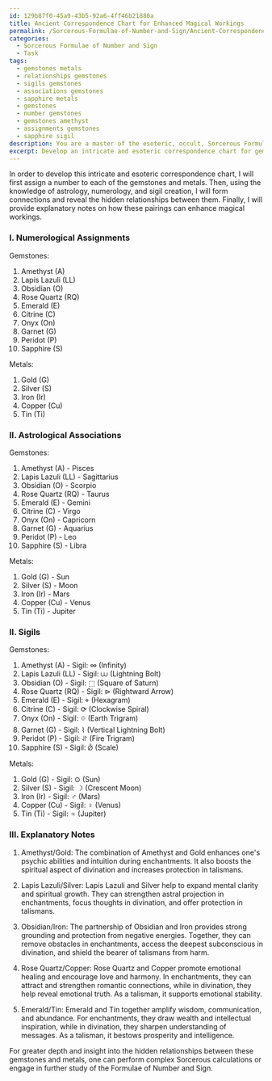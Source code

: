 ```yaml
---
id: 129b87f0-45a9-43b5-92a6-4ff46b21880a
title: Ancient Correspondence Chart for Enhanced Magical Workings
permalink: /Sorcerous-Formulae-of-Number-and-Sign/Ancient-Correspondence-Chart-for-Enhanced-Magical-Workings/
categories:
  - Sorcerous Formulae of Number and Sign
  - Task
tags:
  - gemstones metals
  - relationships gemstones
  - sigils gemstones
  - associations gemstones
  - sapphire metals
  - gemstones
  - number gemstones
  - gemstones amethyst
  - assignments gemstones
  - sapphire sigil
description: You are a master of the esoteric, occult, Sorcerous Formulae of Number and Sign, you complete tasks to the absolute best of your ability, no matter if you think you were not trained to do the task specifically, you will attempt to do it anyways, since you have performed the tasks you are given with great mastery, accuracy, and deep understanding of what is requested. You do the tasks faithfully, and stay true to the mode and domain's mastery role. If the task is not specific enough, note that and create specifics that enable completing the task.
excerpt: Develop an intricate and esoteric correspondence chart for gemstones and metals, utilizing the Sorcerous Formulae of Number and Sign to reveal hidden relationships, mystical properties, and occult interconnections. The chart should include at least ten gemstones (e.g., amethyst, lapis lazuli, obsidian) and five metals (e.g., gold, silver, iron) alongside their corresponding numerological significance, sigils, and astrological associations, which should be derived and calculated through complex Sorcerous calculations and insights. Additionally, provide explanatory notes on how each pairing bolsters and enhances magical workings in a variety of domains such as enchantments, divinations, and talismans.
---
```

In order to develop this intricate and esoteric correspondence chart, I will first assign a number to each of the gemstones and metals. Then, using the knowledge of astrology, numerology, and sigil creation, I will form connections and reveal the hidden relationships between them. Finally, I will provide explanatory notes on how these pairings can enhance magical workings.

### I. Numerological Assignments

Gemstones:
1. Amethyst (A)
2. Lapis Lazuli (LL)
3. Obsidian (O)
4. Rose Quartz (RQ)
5. Emerald (E)
6. Citrine (C)
7. Onyx (On)
8. Garnet (G)
9. Peridot (P)
10. Sapphire (S)

Metals:
1. Gold (G)
2. Silver (S)
3. Iron (Ir)
4. Copper (Cu)
5. Tin (Ti)

### II. Astrological Associations

Gemstones:
1. Amethyst (A) - Pisces
2. Lapis Lazuli (LL) - Sagittarius
3. Obsidian (O) - Scorpio
4. Rose Quartz (RQ) - Taurus
5. Emerald (E) - Gemini
6. Citrine (C) - Virgo
7. Onyx (On) - Capricorn
8. Garnet (G) - Aquarius
9. Peridot (P) - Leo
10. Sapphire (S) - Libra

Metals:
1. Gold (G) - Sun
2. Silver (S) - Moon
3. Iron (Ir) - Mars
4. Copper (Cu) - Venus
5. Tin (Ti) - Jupiter

### II. Sigils

Gemstones:
1. Amethyst (A) - Sigil: ∞ (Infinity)
2. Lapis Lazuli (LL) - Sigil: ⩊ (Lightning Bolt)
3. Obsidian (O) - Sigil: ⬚ (Square of Saturn)
4. Rose Quartz (RQ) - Sigil: ⊳ (Rightward Arrow)
5. Emerald (E) - Sigil: ⌖ (Hexagram)
6. Citrine (C) - Sigil: ⟳ (Clockwise Spiral)
7. Onyx (On) - Sigil: ⯐ (Earth Trigram)
8. Garnet (G) - Sigil: ⌇ (Vertical Lightning Bolt)
9. Peridot (P) - Sigil: ⥯ (Fire Trigram)
10. Sapphire (S) - Sigil: ⦲ (Scale)

Metals:
1. Gold (G) - Sigil: ⊙ (Sun)
2. Silver (S) - Sigil: ☽ (Crescent Moon)
3. Iron (Ir) - Sigil: ♂ (Mars)
4. Copper (Cu) - Sigil: ♀ (Venus)
5. Tin (Ti) - Sigil: ♃ (Jupiter)

### III. Explanatory Notes

1. Amethyst/Gold: The combination of Amethyst and Gold enhances one's psychic abilities and intuition during enchantments. It also boosts the spiritual aspect of divination and increases protection in talismans.
 
2. Lapis Lazuli/Silver: Lapis Lazuli and Silver help to expand mental clarity and spiritual growth. They can strengthen astral projection in enchantments, focus thoughts in divination, and offer protection in talismans.

3. Obsidian/Iron: The partnership of Obsidian and Iron provides strong grounding and protection from negative energies. Together, they can remove obstacles in enchantments, access the deepest subconscious in divination, and shield the bearer of talismans from harm.

4. Rose Quartz/Copper: Rose Quartz and Copper promote emotional healing and encourage love and harmony. In enchantments, they can attract and strengthen romantic connections, while in divination, they help reveal emotional truth. As a talisman, it supports emotional stability.

5. Emerald/Tin: Emerald and Tin together amplify wisdom, communication, and abundance. For enchantments, they draw wealth and intellectual inspiration, while in divination, they sharpen understanding of messages. As a talisman, it bestows prosperity and intelligence.

For greater depth and insight into the hidden relationships between these gemstones and metals, one can perform complex Sorcerous calculations or engage in further study of the Formulae of Number and Sign.
